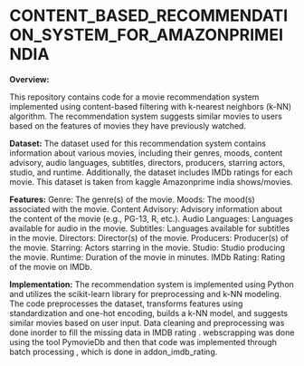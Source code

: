 # CONTENT_BASED_RECOMMENDATION_SYSTEM_FOR_AMAZONPRIMEINDIA

**Overview:**

This repository contains code for a movie recommendation system implemented using content-based filtering with k-nearest neighbors (k-NN) algorithm. The recommendation system suggests similar movies to users based on the features of movies they have previously watched.

**Dataset:**
The dataset used for this recommendation system contains information about various movies, including their genres, moods, content advisory, audio languages, subtitles, directors, producers, starring actors, studio, and runtime. Additionally, the dataset includes IMDb ratings for each movie. This dataset is taken from kaggle Amazonprime india shows/movies.

**Features:**
Genre: The genre(s) of the movie.
Moods: The mood(s) associated with the movie.
Content Advisory: Advisory information about the content of the movie (e.g., PG-13, R, etc.).
Audio Languages: Languages available for audio in the movie.
Subtitles: Languages available for subtitles in the movie.
Directors: Director(s) of the movie.
Producers: Producer(s) of the movie.
Starring: Actors starring in the movie.
Studio: Studio producing the movie.
Runtime: Duration of the movie in minutes.
IMDb Rating: Rating of the movie on IMDb.

**Implementation:**
The recommendation system is implemented using Python and utilizes the scikit-learn library for preprocessing and k-NN modeling. The code preprocesses the dataset, transforms features using standardization and one-hot encoding, builds a k-NN model, and suggests similar movies based on user input. Data cleaning and preprocessing was done inorder to fill the missing data in IMDB rating . webscrapping was done using the tool PymovieDb and then that code was implemented through batch processing , which is done in addon_imdb_rating.


